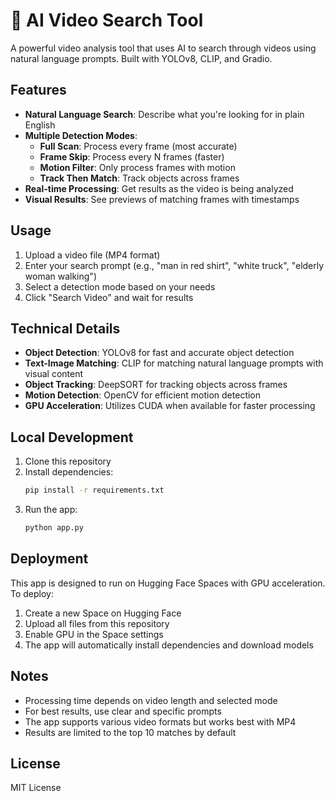 # 🎥 AI Video Search Tool

A powerful video analysis tool that uses AI to search through videos using natural language prompts. Built with YOLOv8, CLIP, and Gradio.

## Features

- **Natural Language Search**: Describe what you're looking for in plain English
- **Multiple Detection Modes**:
  - **Full Scan**: Process every frame (most accurate)
  - **Frame Skip**: Process every N frames (faster)
  - **Motion Filter**: Only process frames with motion
  - **Track Then Match**: Track objects across frames
- **Real-time Processing**: Get results as the video is being analyzed
- **Visual Results**: See previews of matching frames with timestamps

## Usage

1. Upload a video file (MP4 format)
2. Enter your search prompt (e.g., "man in red shirt", "white truck", "elderly woman walking")
3. Select a detection mode based on your needs
4. Click "Search Video" and wait for results

## Technical Details

- **Object Detection**: YOLOv8 for fast and accurate object detection
- **Text-Image Matching**: CLIP for matching natural language prompts with visual content
- **Object Tracking**: DeepSORT for tracking objects across frames
- **Motion Detection**: OpenCV for efficient motion detection
- **GPU Acceleration**: Utilizes CUDA when available for faster processing

## Local Development

1. Clone this repository
2. Install dependencies:
   ```bash
   pip install -r requirements.txt
   ```
3. Run the app:
   ```bash
   python app.py
   ```

## Deployment

This app is designed to run on Hugging Face Spaces with GPU acceleration. To deploy:

1. Create a new Space on Hugging Face
2. Upload all files from this repository
3. Enable GPU in the Space settings
4. The app will automatically install dependencies and download models

## Notes

- Processing time depends on video length and selected mode
- For best results, use clear and specific prompts
- The app supports various video formats but works best with MP4
- Results are limited to the top 10 matches by default

## License

MIT License 